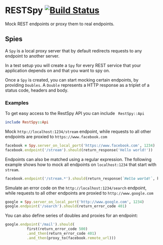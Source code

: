 # RESTSpy [![Build Status](https://travis-ci.org/ybonjour/RestSpy.svg?branch=master)](https://travis-ci.org/ybonjour/RestSpy)
Mock REST endpoints or proxy them to real endpoints.

## Spies
A `Spy` is a local proxy server that by default redirects requests to any endpoint to another server.

In a test setup you will create a `Spy` for every REST service that your application depends on and that you want to spy on.

Once a `Spy` is created, you can start mocking certain endpoints, by providing `Doubles`. A `Double` represents a HTTP response as a triplet of a status code, headers and body.


### Examples
To get easy access to the RestSpy API you can include ` RestSpy::Api`

```ruby 
include RestSpy::Api
```

Mock `http://localhost:1234/stream` endpoint,
while requests to all other endpoints are proxied to `https://www.facebook.com`

```ruby
facebook = Spy.server_on_local_port('https://www.facebook.com', 1234)
facebook.endpoint('/stream').should(return_response('Hello world!'))
```

Endpoints can also be matched using a regular expression.
The following example shows how to mock all endpoints on `localhost:1234` that start with `stream`.
```ruby
facebook.endpoint('/stream.*').should(return_response(`Hello world!`, headers={'Token' => 'abcd'}))
```

Simulate an error code on the `http://localhost:1234/search` endpoint,
while requests to all other endpoints are proxied to `http://www.google.com`

```ruby
google = Spy.server_on_local_port('http://www.google.com', 1234)
google.endpoint('/search').should(return_error_code 401)
```
You can also define series of doubles and proxies for an endpoint:

```ruby
google.endpoint('/mail').should(
          first(return_error_code 500)
          .and_then(return_error_code 401)
          .and_then(proxy_to(facebook.remote_url)))
```




